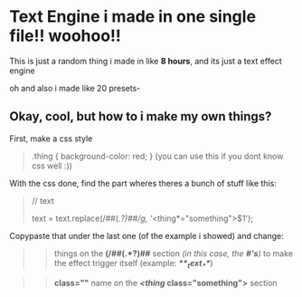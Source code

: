 # Text Engine i made in one single file!! woohoo!!

This is just a random thing i made in like **8 hours**, and its just a text effect engine  

oh and also i made like 20 presets-

## Okay, cool, but how to i make my own things?
First, make a css style  
> .thing {
> background-color: red;
> }
(you can use this if you dont know css well :))

With the css done, find the part wheres theres a bunch of stuff like this:

> // text
> 
>    text = text.replace(/##(.*?)##/g, '*<thing*="something">$1</thing>');

Copypaste that under the last one (of the example i showed) and change:  
>> things on the **(/##(.*?)##** section _(in this case, the **#'s**)_
>> to make the effect trigger itself (example: _**$**_ text _**$**_)

>> **class=""** name on the ***<thing* class="something">** section
